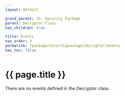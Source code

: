 ```yaml
---
layout: default

grand_parent: 15. Security Package
parent: Decryptor Class
has_children: true

title: Events
nav_order: 3
permalink: /package/securitypackage/decryptor/events
has_toc: false
---
```

# {{ page.title }}

There are no events defined in the Decryptor class.